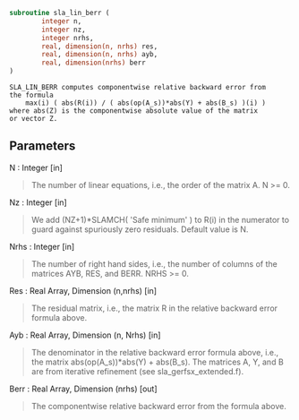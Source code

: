```fortran
subroutine sla_lin_berr (
		integer n,
		integer nz,
		integer nrhs,
		real, dimension(n, nrhs) res,
		real, dimension(n, nrhs) ayb,
		real, dimension(nrhs) berr
)
```

    SLA_LIN_BERR computes componentwise relative backward error from
    the formula
        max(i) ( abs(R(i)) / ( abs(op(A_s))*abs(Y) + abs(B_s) )(i) )
    where abs(Z) is the componentwise absolute value of the matrix
    or vector Z.

## Parameters
N : Integer [in]
> The number of linear equations, i.e., the order of the
> matrix A.  N >= 0.

Nz : Integer [in]
> We add (NZ+1)*SLAMCH( 'Safe minimum' ) to R(i) in the numerator to
> guard against spuriously zero residuals. Default value is N.

Nrhs : Integer [in]
> The number of right hand sides, i.e., the number of columns
> of the matrices AYB, RES, and BERR.  NRHS >= 0.

Res : Real Array, Dimension (n,nrhs) [in]
> The residual matrix, i.e., the matrix R in the relative backward
> error formula above.

Ayb : Real Array, Dimension (n, Nrhs) [in]
> The denominator in the relative backward error formula above, i.e.,
> the matrix abs(op(A_s))*abs(Y) + abs(B_s). The matrices A, Y, and B
> are from iterative refinement (see sla_gerfsx_extended.f).

Berr : Real Array, Dimension (nrhs) [out]
> The componentwise relative backward error from the formula above.

